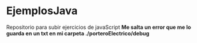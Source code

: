 # EjemplosJava
Repositorio para subir ejercicios de javaScript
**Me salta un error que me lo guarda en un txt en mi carpeta ./porteroElectrico/debug**